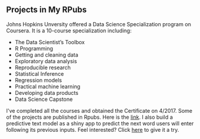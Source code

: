 ## Projects in My RPubs

Johns Hopkins Unversity offered a Data Science Specialization program on Coursera. It is a 10-course specialization including:<br>

* The Data Scientist’s Toolbox
* R Programming
* Getting and cleaning data
* Exploratory data analysis
* Reproducible research
* Statistical Inference
* Regression models
* Practical machine learning 
* Developing data products
* Data Science Capstone

I've completed all the courses and obtained the Certificate on 4/2017. Some of the projects are published in Rpubs. Here is the [link](https://rpubs.com/phyhouhou). I also build a predictive text model as a shiny app to predict the next word users will enter following its previous inputs. Feel interested? Click [here](https://phyhouhou.shinyapps.io/NextWordPredictor/) to give it a try.
